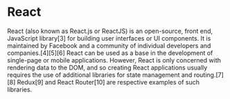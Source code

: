 # React

React (also known as React.js or ReactJS) is an open-source, front end, JavaScript library[3] for building user interfaces or UI components. It is maintained by Facebook and a community of individual developers and companies.[4][5][6] React can be used as a base in the development of single-page or mobile applications. However, React is only concerned with rendering data to the DOM, and so creating React applications usually requires the use of additional libraries for state management and routing.[7][8] Redux[9] and React Router[10] are respective examples of such libraries.